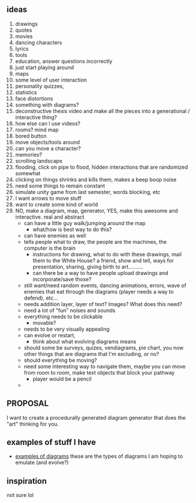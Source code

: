 ## ideas

1. drawings 
1. quotes 
1. movies 
1. dancing characters
1. lyrics
1. tools
1. education, answer questions incorrectly 
1. just start playing around
1. maps
1. some level of user interaction
1. personality quizzes, 
1. statistics 
1. face distortions 
1. something with diagrams?
1. deconstructive thesis video and make all the pieces into a generational / interactive thing?
1. how else can I use videos?
1. rooms? mind map
1. bored button
1. move objects/tools around
1. can you move a character?
1. memories?
1. scrolling landscape
1. flooding, click on pipe to flood, hidden interactions that are randomized somewhat
1. clicking on things shrinks and kills them, makes a beep boop noise
1. need some things to remain constant
1. simulate unity game from last semester, words blocking, etc
1. I want arrows to move stuff
1. want to create some kind of world
1. NO, make a diagram, map, generator, YES, make this awesome and interactive. real and abstract
	- can have a little guy walk/jumping around the map
    	- what/how is best way to do this?
    -  can have enemies as well
    - tells people what to draw, the people are the machines, the computer is the brain 
    	- instructions for drawing, what to do with these drawings, mail them to the White House? a friend, show and tell, ways for presentation, sharing, giving birth to art..........
    	- can there be a way to have people upload drawings and incorporate/save those?
    - still want/need random events, dancing animations, errors, wave of enemies that eat through the diagrams (player needs a way to defend), etc... 
    - needs addition layer, layer of text? Images? What does this need?
    - need a lot of "fun" noises and sounds
    - everything needs to be clickable
    	- movable?
    - needs to be very visually appealing
    - can evolve or restart, 
    	- think about what evolving diagrams means
    - should some be surveys, quizes, vendiagrams, pie chart, you now other things that are diagrams that I'm excluding, or no?
    - should everything be moving?
    - need some interesting way to navigate them, maybe you can move from room to room, make text objects that block your pathway
    	- player would be a pencil
    - 

## PROPOSAL

I want to create a procedurally generated diagram generator that does the "art" thinking for you.

## examples of stuff I have 

- [examples of diagrams](https://chrisdivincenzo.github.io/Thesis/diagrams.html) these are the types of diagrams I am hoping to emulate (and evolve?)

## inspiration

not sure lol

